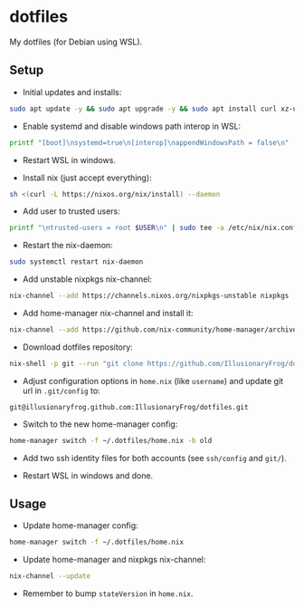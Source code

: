 # dotfiles

My dotfiles (for Debian using WSL).

## Setup
- Initial updates and installs:
```bash
sudo apt update -y && sudo apt upgrade -y && sudo apt install curl xz-utils openssh-client -y
```

- Enable systemd and disable windows path interop in WSL:
```bash
printf "[boot]\nsystemd=true\n[interop]\nappendWindowsPath = false\n" | sudo tee /etc/wsl.conf
```

- Restart WSL in windows.

- Install nix (just accept everything):
```bash
sh <(curl -L https://nixos.org/nix/install) --daemon
```

- Add user to trusted users:
```bash
printf "\ntrusted-users = root $USER\n" | sudo tee -a /etc/nix/nix.conf
```

- Restart the nix-daemon:
```bash
sudo systemctl restart nix-daemon
```

- Add unstable nixpkgs nix-channel:
```bash
nix-channel --add https://channels.nixos.org/nixpkgs-unstable nixpkgs
```

- Add home-manager nix-channel and install it:
```bash
nix-channel --add https://github.com/nix-community/home-manager/archive/master.tar.gz home-manager && nix-channel --update && nix-shell '<home-manager>' -A install
```

- Download dotfiles repository:
```bash
nix-shell -p git --run "git clone https://github.com/IllusionaryFrog/dotfiles.git ~/.dotfiles"
```

- Adjust configuration options in `home.nix` (like `username`) and update git url in `.git/config` to:
```
git@illusionaryfrog.github.com:IllusionaryFrog/dotfiles.git
```

- Switch to the new home-manager config:
```bash
home-manager switch -f ~/.dotfiles/home.nix -b old
```

- Add two ssh identity files for both accounts (see `ssh/config` and `git/`).

- Restart WSL in windows and done.

## Usage
- Update home-manager config:
```bash
home-manager switch -f ~/.dotfiles/home.nix
```

- Update home-manager and nixpkgs nix-channel:
```bash
nix-channel --update
```

- Remember to bump `stateVersion` in `home.nix`.
